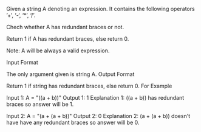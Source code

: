 Given a string A denoting an expression. It contains the following operators ’+’, ‘-‘, ‘*’, ‘/’.

Chech whether A has redundant braces or not.

Return 1 if A has redundant braces, else return 0.

Note: A will be always a valid expression.




Input Format

The only argument given is string A.
Output Format

Return 1 if string has redundant braces, else return 0.
For Example

Input 1:
    A = "((a + b))"
Output 1:
    1
    Explanation 1:
        ((a + b)) has redundant braces so answer will be 1.

Input 2:
    A = "(a + (a + b))"
Output 2:
    0
    Explanation 2:
        (a + (a + b)) doesn't have have any redundant braces so answer will be 0.
